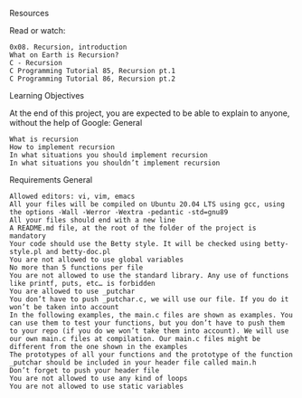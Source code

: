 Resources

Read or watch:

    0x08. Recursion, introduction
    What on Earth is Recursion?
    C - Recursion
    C Programming Tutorial 85, Recursion pt.1
    C Programming Tutorial 86, Recursion pt.2

Learning Objectives

At the end of this project, you are expected to be able to explain to anyone, without the help of Google:
General

    What is recursion
    How to implement recursion
    In what situations you should implement recursion
    In what situations you shouldn’t implement recursion

Requirements
General

    Allowed editors: vi, vim, emacs
    All your files will be compiled on Ubuntu 20.04 LTS using gcc, using the options -Wall -Werror -Wextra -pedantic -std=gnu89
    All your files should end with a new line
    A README.md file, at the root of the folder of the project is mandatory
    Your code should use the Betty style. It will be checked using betty-style.pl and betty-doc.pl
    You are not allowed to use global variables
    No more than 5 functions per file
    You are not allowed to use the standard library. Any use of functions like printf, puts, etc… is forbidden
    You are allowed to use _putchar
    You don’t have to push _putchar.c, we will use our file. If you do it won’t be taken into account
    In the following examples, the main.c files are shown as examples. You can use them to test your functions, but you don’t have to push them to your repo (if you do we won’t take them into account). We will use our own main.c files at compilation. Our main.c files might be different from the one shown in the examples
    The prototypes of all your functions and the prototype of the function _putchar should be included in your header file called main.h
    Don’t forget to push your header file
    You are not allowed to use any kind of loops
    You are not allowed to use static variables
